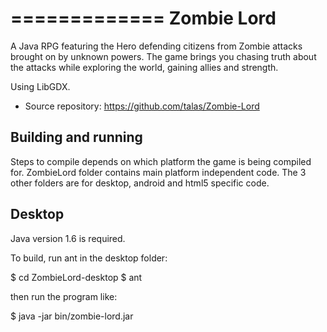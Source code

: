 =============
Zombie Lord
=============

A Java RPG featuring the Hero defending citizens from Zombie attacks brought on by unknown powers.
The game brings you chasing truth about the attacks while exploring the world, gaining allies and strength.

Using LibGDX.

 - Source repository: https://github.com/talas/Zombie-Lord

Building and running
--------------------

Steps to compile depends on which platform the game is being compiled for.
ZombieLord folder contains main platform independent code.
The 3 other folders are for desktop, android and html5 specific code.


Desktop
-------

Java version 1.6 is required.


To build, run ant in the desktop folder:

  $ cd ZombieLord-desktop
  $ ant

then run the program like:

  $ java -jar bin/zombie-lord.jar

